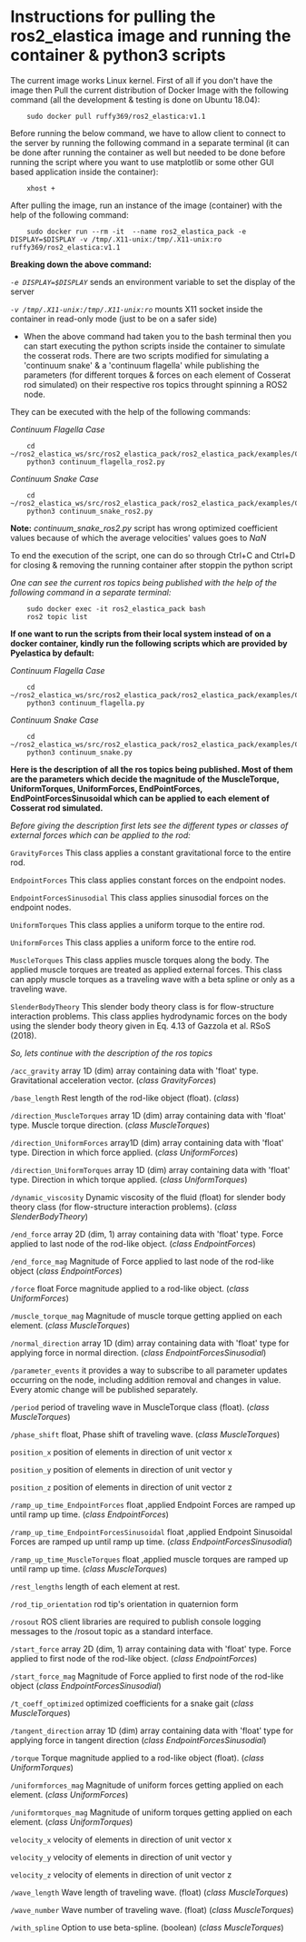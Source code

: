 # Instructions for pulling the ros2_elastica image and running the container & python3 scripts

The current image works Linux kernel. First of all if you don't have the image then Pull the current distribution of Docker Image with the following command (all the development & testing is done on Ubuntu 18.04):
```
    sudo docker pull ruffy369/ros2_elastica:v1.1
```
Before running the below command, we have to allow client to connect to the server by running the following command in a separate terminal (it can be done after running the container as well but needed to be done before running the script where you want to use matplotlib or some other GUI based application inside the container):
```
    xhost +
```

After pulling the image, run an instance of the image (container) with the help of the following command:
```
    sudo docker run --rm -it  --name ros2_elastica_pack -e DISPLAY=$DISPLAY -v /tmp/.X11-unix:/tmp/.X11-unix:ro  ruffy369/ros2_elastica:v1.1
```

**Breaking down the above command:**

*```-e DISPLAY=$DISPLAY```*  sends an environment variable to set the display of the server

*```-v /tmp/.X11-unix:/tmp/.X11-unix:ro```* mounts X11 socket inside the container in read-only mode (just to be on a safer side)

* When the above command had taken you to the bash terminal then you can start executing the python scripts inside the container to simulate the cosserat rods. There are two scripts modified for simulating a 'continuum snake' & a 'continuum flagella' while publishing the parameters (for different torques & forces on each element of Cosserat rod simulated) on their respective ros topics throught spinning a ROS2 node.

They can be executed with the help of the following commands:

*Continuum Flagella Case*
```
    cd ~/ros2_elastica_ws/src/ros2_elastica_pack/ros2_elastica_pack/examples/ContinuumFlagellaCase/
    python3 continuum_flagella_ros2.py 
```

*Continuum Snake Case*
```
    cd ~/ros2_elastica_ws/src/ros2_elastica_pack/ros2_elastica_pack/examples/ContinuumSnakeCase/
    python3 continuum_snake_ros2.py 
```
**Note:** *continuum_snake_ros2.py* script has wrong optimized coefficient values because of which the average velocities' values goes to *NaN*

To end the execution of the script, one can do so through Ctrl+C and Ctrl+D for closing & removing the running container after stoppin the python script

*One can see the current ros topics being published with the help of the following command in a separate terminal:*

```
    sudo docker exec -it ros2_elastica_pack bash
    ros2 topic list
```

**If one want to run the scripts from their local system instead of on a docker container, kindly run the following scripts which are provided by Pyelastica by default:**

*Continuum Flagella Case*
```
    cd ~/ros2_elastica_ws/src/ros2_elastica_pack/ros2_elastica_pack/examples/ContinuumFlagellaCase/
    python3 continuum_flagella.py 
```

*Continuum Snake Case*
```
    cd ~/ros2_elastica_ws/src/ros2_elastica_pack/ros2_elastica_pack/examples/ContinuumSnakeCase/
    python3 continuum_snake.py 
```

**Here is the description of all the ros topics being published. Most of them are the parameters which decide the magnitude of the MuscleTorque, UniformTorques, UniformForces, EndPointForces, EndPointForcesSinusoidal which can be applied to each element of Cosserat rod simulated.**

*Before giving the description first lets see the different types or classes of external forces which can be applied to the rod:*

```GravityForces``` This class applies a constant gravitational force to the entire rod.

```EndpointForces``` This class applies constant forces on the endpoint nodes.

```EndpointForcesSinusodial``` This class applies sinusodial forces on the endpoint nodes.

```UniformTorques``` This class applies a uniform torque to the entire rod.

```UniformForces``` This class applies a uniform force to the entire rod.

```MuscleTorques``` This class applies muscle torques along the body. The applied muscle torques are treated as applied external forces. This class can apply muscle torques as a traveling wave with a beta spline or only as a traveling wave.

```SlenderBodyTheory``` This slender body theory class is for flow-structure interaction problems. This class applies hydrodynamic forces on the body using the slender body theory given in Eq. 4.13 of Gazzola et al. RSoS (2018).

*So, lets continue with the description of the ros topics*

```/acc_gravity``` array 1D (dim) array containing data with 'float' type. Gravitational acceleration vector. (*class GravityForces*)

```/base_length``` Rest length of the rod-like object (float). (*class*)

```/direction_MuscleTorques``` array 1D (dim) array containing data with 'float' type. Muscle torque direction. (*class MuscleTorques*)

```/direction_UniformForces``` array1D (dim) array containing data with 'float' type. Direction in which force applied. (*class UniformForces*)

```/direction_UniformTorques``` array 1D (dim) array containing data with 'float' type. Direction in which torque applied. (*class UniformTorques*)

```/dynamic_viscosity``` Dynamic viscosity of the fluid (float) for slender body theory class (for flow-structure interaction problems). (*class SlenderBodyTheory*)

```/end_force``` array 2D (dim, 1) array containing data with 'float' type. Force applied to last node of the rod-like object. (*class EndpointForces*)

```/end_force_mag``` Magnitude of Force applied to last node of the rod-like object (*class EndpointForces*)

```/force``` float Force magnitude applied to a rod-like object. (*class UniformForces*)

```/muscle_torque_mag``` Magnitude of muscle torque getting applied on each element. (*class MuscleTorques*)

```/normal_direction``` array 1D (dim) array containing data with 'float' type for applying force in normal direction. (*class EndpointForcesSinusodial*)

```/parameter_events``` it provides a way to subscribe to all parameter updates occurring on the node, including addition removal and changes in value. Every atomic change will be published separately. 

```/period``` period of traveling wave in MuscleTorque class (float). (*class MuscleTorques*)

```/phase_shift``` float, Phase shift of traveling wave. (*class MuscleTorques*)

```position_x``` position of elements in direction of unit vector x

```position_y``` position of elements in direction of unit vector y

```position_z``` position of elements in direction of unit vector z

```/ramp_up_time_EndpointForces``` float ,applied Endpoint Forces are ramped up until ramp up time. (*class EndpointForces*)

```/ramp_up_time_EndpointForcesSinusoidal``` float ,applied Endpoint Sinusoidal Forces are ramped up until ramp up time. (*class EndpointForcesSinusodial*)

```/ramp_up_time_MuscleTorques``` float ,applied muscle torques are ramped up until ramp up time. (*class MuscleTorques*)

```/rest_lengths``` length of each element at rest. 

```/rod_tip_orientation``` rod tip's orientation in quaternion form 

```/rosout``` ROS client libraries are required to publish console logging messages to the /rosout topic as a standard interface. 

```/start_force``` array 2D (dim, 1) array containing data with 'float' type. Force applied to first node of the rod-like object. (*class EndpointForces*)

```/start_force_mag``` Magnitude of Force applied to first node of the rod-like object (*class EndpointForcesSinusodial*)

```/t_coeff_optimized``` optimized coefficients for a snake gait (*class MuscleTorques*)

```/tangent_direction``` array 1D (dim) array containing data with 'float' type for applying force in tangent direction (*class EndpointForcesSinusodial*)

```/torque``` Torque magnitude applied to a rod-like object (float). (*class UniformTorques*)

```/uniformforces_mag``` Magnitude of uniform forces getting applied on each element. (*class UniformForces*)

```/uniformtorques_mag``` Magnitude of uniform torques getting applied on each element. (*class UniformTorques*)

```velocity_x``` velocity of elements in direction of unit vector x

```velocity_y``` velocity of elements in direction of unit vector y

```velocity_z``` velocity of elements in direction of unit vector z

```/wave_length``` Wave length of traveling wave. (float) (*class MuscleTorques*)

```/wave_number``` Wave number of traveling wave. (float) (*class MuscleTorques*)

```/with_spline``` Option to use beta-spline. (boolean) (*class MuscleTorques*)